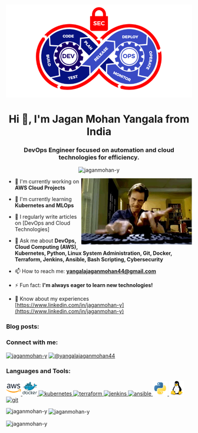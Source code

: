 <p align="center">
  <img src="https://raw.githubusercontent.com/JaganMohan-Y/JaganMohan-Y/main/assets/devops_loop.gif" alt="DevOps Infinity Loop" width="600">
</p>
<h1 align="center">Hi 👋, I'm Jagan Mohan Yangala from India</h1>

<h3 align="center">DevOps Engineer focused on automation and cloud technologies for efficiency.</h3>

<p align="center">
  <img src="https://komarev.com/ghpvc/?username=jaganmohan-y&label=Profile%20views&color=0e75b6&style=flat" alt="jaganmohan-y" />
</p>

<img align="right" alt="Coding" width="300" src="https://raw.githubusercontent.com/JaganMohan-Y/JaganMohan-Y/main/assets/devops-engineer.gif">

- 🔭 I'm currently working on **AWS Cloud Projects**

- 🌱 I'm currently learning **Kubernetes and MLOps**

- 📝 I regularly write articles on [DevOps and Cloud Technologies]

- 💬 Ask me about **DevOps, Cloud Computing (AWS), Kubernetes, Python, Linux System Administration, Git, Docker, Terraform, Jenkins, Ansible, Bash Scripting, Cybersecurity**

- 📫 How to reach me: **yangalajaganmohan44@gmail.com**

- ⚡ Fun fact: **I'm always eager to learn new technologies!**

- 📄 Know about my experiences [https://www.linkedin.com/in/jaganmohan-y](https://www.linkedin.com/in/jaganmohan-y)

<h3 align="left">Blog posts:</h3>
<!-- BLOG-POST-LIST:START -->
<!-- BLOG-POST-LIST:END -->

<h3 align="left">Connect with me:</h3>
<p align="left">
<a href="https://linkedin.com/in/jaganmohan-y" target="blank"><img align="center" src="https://raw.githubusercontent.com/rahuldkjain/github-profile-readme-generator/master/src/images/icons/Social/linked-in-alt.svg" alt="jaganmohan-y" height="30" width="40" /></a>
<a href="https://medium.com/@yangalajaganmohan44" target="blank"><img align="center" src="https://raw.githubusercontent.com/rahuldkjain/github-profile-readme-generator/master/src/images/icons/Social/medium.svg" alt="@yangalajaganmohan44" height="30" width="40" /></a>
</p>

<h3 align="left">Languages and Tools:</h3>
<p align="left">
<a href="https://aws.amazon.com" target="_blank" rel="noreferrer"> <img src="https://raw.githubusercontent.com/devicons/devicon/master/icons/amazonwebservices/amazonwebservices-original-wordmark.svg" alt="aws" width="40" height="40"/> </a>
<a href="https://www.docker.com/" target="_blank" rel="noreferrer"> <img src="https://raw.githubusercontent.com/devicons/devicon/master/icons/docker/docker-original-wordmark.svg" alt="docker" width="40" height="40"/> </a>
<a href="https://kubernetes.io" target="_blank" rel="noreferrer"> <img src="https://www.vectorlogo.zone/logos/kubernetes/kubernetes-icon.svg" alt="kubernetes" width="40" height="40"/> </a>
<a href="https://www.terraform.io/" target="_blank" rel="noreferrer"> <img src="https://www.vectorlogo.zone/logos/terraformio/terraformio-icon.svg" alt="terraform" width="40" height="40"/> </a>
<a href="https://www.jenkins.io" target="_blank" rel="noreferrer"> <img src="https://www.vectorlogo.zone/logos/jenkins/jenkins-icon.svg" alt="jenkins" width="40" height="40"/> </a>
<a href="https://www.ansible.com/" target="_blank" rel="noreferrer"> <img src="https://www.vectorlogo.zone/logos/ansible/ansible-icon.svg" alt="ansible" width="40" height="40"/> </a>
<a href="https://www.python.org" target="_blank" rel="noreferrer"> <img src="https://raw.githubusercontent.com/devicons/devicon/master/icons/python/python-original.svg" alt="python" width="40" height="40"/> </a>
<a href="https://www.linux.org/" target="_blank" rel="noreferrer"> <img src="https://raw.githubusercontent.com/devicons/devicon/master/icons/linux/linux-original.svg" alt="linux" width="40" height="40"/> </a>
<a href="https://git-scm.com/" target="_blank" rel="noreferrer"> <img src="https://www.vectorlogo.zone/logos/git-scm/git-scm-icon.svg" alt="git" width="40" height="40"/> </a>
</p>

<p><img align="left" src="https://github-readme-stats.vercel.app/api/top-langs?username=jaganmohan-y&show_icons=true&locale=en&layout=compact&theme=radical" alt="jaganmohan-y" /></p>

<p>&nbsp;<img align="center" src="https://github-readme-stats.vercel.app/api?username=jaganmohan-y&show_icons=true&locale=en&theme=radical" alt="jaganmohan-y" /></p>

<p><img align="center" src="https://github-readme-streak-stats.herokuapp.com/?user=jaganmohan-y&theme=radical" alt="jaganmohan-y" /></p>